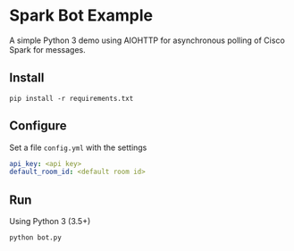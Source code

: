 # Spark Bot Example

A simple Python 3 demo using AIOHTTP for asynchronous polling of Cisco Spark for messages.

## Install

`pip install -r requirements.txt`

## Configure

Set a file `config.yml` with the settings

```yaml
api_key: <api key>
default_room_id: <default room id>
```

## Run

Using Python 3 (3.5+)

`python bot.py`